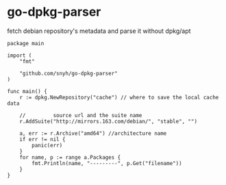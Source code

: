 # go-dpkg-parser
fetch debian repository's metadata and parse it without dpkg/apt


```
package main

import (
	"fmt"

	"github.com/snyh/go-dpkg-parser"
)

func main() {
	r := dpkg.NewRepository("cache") // where to save the local cache data

	//         source url and the suite name
	r.AddSuite("http://mirrors.163.com/debian/", "stable", "")

	a, err := r.Archive("amd64") //architecture name
	if err != nil {
		panic(err)
	}
	for name, p := range a.Packages {
		fmt.Println(name, "---------", p.Get("filename"))
	}
}

```
